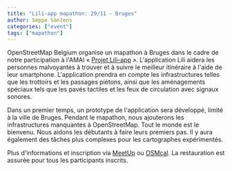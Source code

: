 ```yaml
---
title: "Lili-app mapathon: 29/11 - Bruges"
author: Seppe Santens
categories: ["event"]
tags: ["mapathon"]
---
```




OpenStreetMap Belgium organise un mapathon à Bruges dans le cadre de notre participation à l'AMAI « [Projet Lili-app](https://amai.vlaanderen/projecten/project3-lili) ». L'application Lili aidera les personnes malvoyantes à trouver et à suivre le meilleur itinéraire à l'aide de leur smartphone. L'application prendra en compte les infrastructures telles que les trottoirs et les passages piétons, ainsi que les aménagements spéciaux tels que les pavés tactiles et les feux de circulation avec signaux sonores.

Dans un premier temps, un prototype de l'application sera développé, limité à la ville de Bruges. Pendant le mapathon, nous ajouterons les infrastructures manquantes à OpenStreetMap. Tout le monde est le bienvenu. Nous aidons les débutants à faire leurs premiers pas. Il y aura également des tâches plus complexes pour les cartographes expérimentés.

Plus d'informations et inscription via [MeetUp](https://www.meetup.com/openstreetmap-belgium/events/304083372/) ou [OSMcal](https://osmcal.org/event/3228/). La restauration est assurée pour tous les participants inscrits.
